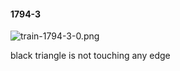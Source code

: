 #### 1794-3
![train-1794-3-0.png](https://github.com/lil-lab/nlvr/raw/master/nlvr/train/images/44/train-1794-3-0.png "train-1794-3-0.png")

black triangle is not touching any edge